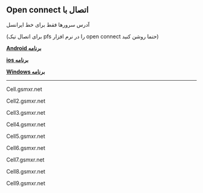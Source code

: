 **Open connect اتصال با**
---
آدرس سرورها فقط برای خط ایرانسل

 (برای اتصال تیک pfs را در نرم افزار open connect حتما روشن کنید) 
 
[**Android برنامه**](https://my.uupload.ir/dl/dxVmrv5r)

[**ios برنامه**](https://apps.apple.com/us/app/cisco-secure-client/id1135064690)

[**Windows برنامه**](https://my.uupload.ir/dl/kjgxYnVv)

---
Cell.gsmxr.net

Cell2.gsmxr.net

Cell3.gsmxr.net

Cell4.gsmxr.net

Cell5.gsmxr.net

Cell6.gsmxr.net

Cell7.gsmxr.net

Cell8.gsmxr.net

Cell9.gsmxr.net
